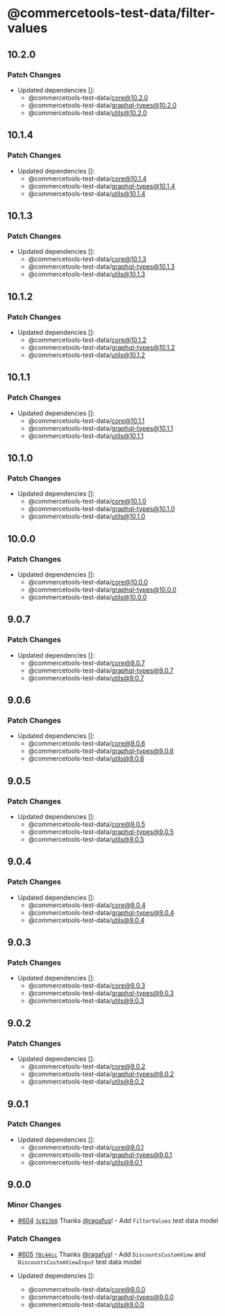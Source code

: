 # @commercetools-test-data/filter-values

## 10.2.0

### Patch Changes

- Updated dependencies []:
  - @commercetools-test-data/core@10.2.0
  - @commercetools-test-data/graphql-types@10.2.0
  - @commercetools-test-data/utils@10.2.0

## 10.1.4

### Patch Changes

- Updated dependencies []:
  - @commercetools-test-data/core@10.1.4
  - @commercetools-test-data/graphql-types@10.1.4
  - @commercetools-test-data/utils@10.1.4

## 10.1.3

### Patch Changes

- Updated dependencies []:
  - @commercetools-test-data/core@10.1.3
  - @commercetools-test-data/graphql-types@10.1.3
  - @commercetools-test-data/utils@10.1.3

## 10.1.2

### Patch Changes

- Updated dependencies []:
  - @commercetools-test-data/core@10.1.2
  - @commercetools-test-data/graphql-types@10.1.2
  - @commercetools-test-data/utils@10.1.2

## 10.1.1

### Patch Changes

- Updated dependencies []:
  - @commercetools-test-data/core@10.1.1
  - @commercetools-test-data/graphql-types@10.1.1
  - @commercetools-test-data/utils@10.1.1

## 10.1.0

### Patch Changes

- Updated dependencies []:
  - @commercetools-test-data/core@10.1.0
  - @commercetools-test-data/graphql-types@10.1.0
  - @commercetools-test-data/utils@10.1.0

## 10.0.0

### Patch Changes

- Updated dependencies []:
  - @commercetools-test-data/core@10.0.0
  - @commercetools-test-data/graphql-types@10.0.0
  - @commercetools-test-data/utils@10.0.0

## 9.0.7

### Patch Changes

- Updated dependencies []:
  - @commercetools-test-data/core@9.0.7
  - @commercetools-test-data/graphql-types@9.0.7
  - @commercetools-test-data/utils@9.0.7

## 9.0.6

### Patch Changes

- Updated dependencies []:
  - @commercetools-test-data/core@9.0.6
  - @commercetools-test-data/graphql-types@9.0.6
  - @commercetools-test-data/utils@9.0.6

## 9.0.5

### Patch Changes

- Updated dependencies []:
  - @commercetools-test-data/core@9.0.5
  - @commercetools-test-data/graphql-types@9.0.5
  - @commercetools-test-data/utils@9.0.5

## 9.0.4

### Patch Changes

- Updated dependencies []:
  - @commercetools-test-data/core@9.0.4
  - @commercetools-test-data/graphql-types@9.0.4
  - @commercetools-test-data/utils@9.0.4

## 9.0.3

### Patch Changes

- Updated dependencies []:
  - @commercetools-test-data/core@9.0.3
  - @commercetools-test-data/graphql-types@9.0.3
  - @commercetools-test-data/utils@9.0.3

## 9.0.2

### Patch Changes

- Updated dependencies []:
  - @commercetools-test-data/core@9.0.2
  - @commercetools-test-data/graphql-types@9.0.2
  - @commercetools-test-data/utils@9.0.2

## 9.0.1

### Patch Changes

- Updated dependencies []:
  - @commercetools-test-data/core@9.0.1
  - @commercetools-test-data/graphql-types@9.0.1
  - @commercetools-test-data/utils@9.0.1

## 9.0.0

### Minor Changes

- [#604](https://github.com/commercetools/test-data/pull/604) [`3c813b8`](https://github.com/commercetools/test-data/commit/3c813b84009b6a4607b9fe83bb542d3c6a84397f) Thanks [@ragafus](https://github.com/ragafus)! - Add `FilterValues` test data model

### Patch Changes

- [#605](https://github.com/commercetools/test-data/pull/605) [`f8c44cc`](https://github.com/commercetools/test-data/commit/f8c44cca5c97529b0c241f3780351b8be9f4a901) Thanks [@ragafus](https://github.com/ragafus)! - Add `DiscountsCustomView` and `DiscountsCustomViewInput` test data model

- Updated dependencies []:
  - @commercetools-test-data/core@9.0.0
  - @commercetools-test-data/graphql-types@9.0.0
  - @commercetools-test-data/utils@9.0.0
